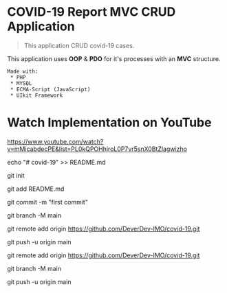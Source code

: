 # COVID-19 Report MVC CRUD Application

> This application CRUD covid-19 cases.

This application uses __OOP__ & __PDO__ for it's processes with an __MVC__ structure.

```
Made with:
 * PHP
 * MYSQL
 * ECMA-Script (JavaScript)
 * UIkit Framework
```
# Watch Implementation on YouTube
https://www.youtube.com/watch?v=mMicabdecPE&list=PL0kQPOHhjroL0P7vr5snX0BtZlagwizho

echo "# covid-19" >> README.md

git init

git add README.md

git commit -m "first commit"

git branch -M main

git remote add origin https://github.com/DeverDev-IMO/covid-19.git

git push -u origin main

git remote add origin https://github.com/DeverDev-IMO/covid-19.git

git branch -M main

git push -u origin main
